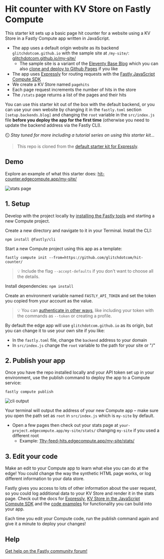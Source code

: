 # Hit counter with KV Store on Fastly Compute

This starter kit sets up a basic page hit counter for a website using a KV Store in a Fastly Compute app written in JavaScript.

* The app uses a default origin website as its backend `glitchdotcom.github.io` with the sample site at `/my-site/`: [glitchdotcom.github.io/my-site/](https://glitchdotcom.github.io/my-site/)
  * The sample site is a variant of the [Eleventy Base Blog](https://demo-base-blog.11ty.dev/) which you can also [clone and deploy to Github Pages](https://github.com/glitchdotcom/my-site) if you like
* The app uses [Expressly](https://expressly.edgecompute.app/) for routing requests with the [Fastly JavaScript Compute SDK](https://js-compute-reference-docs.edgecompute.app/docs/)
* We create a KV Store named `pagehits` 
* Each page request increments the number of hits in the store
* The `/stats` page returns a list of the pages and their hits

You can use this starter kit out of the box with the default backend, or you can use your own website by changing it in the `fastly.toml` section `[setup.backends.blog]` and changing the `root` variable in the `src/index.js` file __before you deploy the app for the first time__ (otherwise you need to update the backend address via the Fastly CLI).

⏲️ _Stay tuned for more including a tutorial series on using this starter kit..._

> This repo is cloned from the [default starter kit for Expressly](https://github.com/fastly/compute-starter-kit-javascript-expressly).

## Demo

Explore an example of what this starter does: [hit-counter.edgecompute.app/my-site/](https://hit-counter.edgecompute.app/my-site/)

![stats page](https://github.com/user-attachments/assets/8eb54839-ff88-4ba6-929f-074c62dda9c2)
 
## 1. Setup

Develop with the project locally by [installing the Fastly tools](https://www.fastly.com/documentation/guides/compute/) and starting a new Compute project.

Create a new directory and navigate to it in your Terminal. Install the CLI:

```
npm install @fastly/cli
```

Start a new Compute project using this app as a template:

```
fastly compute init --from=https://github.com/glitchdotcom/hit-counter/
```

> 💡 Include the flag `--accept-defaults` if you don't want to choose all the details.

Install dependencies: `npm install`

Create an environment variable named `FASTLY_API_TOKEN` and set the token you copied from your account as the value.

> 💡 You can [authenticate in other ways](https://www.fastly.com/documentation/reference/tools/cli/#configuring), like including your token with the commands as `--token` or creating a profile. 

By default the edge app will use `glitchdotcom.github.io` as its origin, but you can change it to use your own site if you like:

* In the `fastly.toml` file, change the `backend` address to your domain
* In `src/index.js` change the `root` variable to the path for your site or "/"

## 2. Publish your app

Once you have the repo installed locally and your API token set up in your environment, use the publish command to deploy the app to a Compute service:

```
fastly compute publish
```

![cli output](https://github.com/user-attachments/assets/fc53135d-af14-4f10-843a-1f7ccaacaebc)

Your terminal will output the address of your new Compute app – make sure you open the path set as `root` in `src/index.js` which is `my-site` by default.

* Open a few pages then check out your stats page at `your-project.edgecompute.app/my-site/stats/` changing `my-site` if you used a different root
  * Example: [11ty-feed-hits.edgecompute.app/my-site/stats/](https://11ty-feed-hits.edgecompute.app/my-site/stats/)

## 3. Edit your code 

Make an edit to your Compute app to learn what else you can do at the edge! You could change the way the synthetic HTML page works, or log different information to your data store. 

Fastly gives you access to lots of other information about the user request, so you could log additional data to your KV Store and render it in the stats page. Check out the docs for [Expressly](https://expressly.edgecompute.app/docs/handling-data/request), [KV Store in the JavaScript Compute SDK](https://js-compute-reference-docs.edgecompute.app/docs/fastly:kv-store/KVStore/) and the [code examples](https://www.fastly.com/documentation/solutions/examples/) for functionality you can build into your app.

Each time you edit your Compute code, run the publish command again and give it a minute to deploy your changes!

## Help

[Get help on the Fastly community forum!](https://community.fastly.com)
